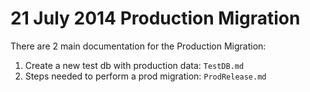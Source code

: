 21 July 2014 Production Migration
=================================

There are 2 main documentation for the Production Migration:

1. Create a new test db with production data: `TestDB.md`
2. Steps needed to perform a prod migration: `ProdRelease.md`
